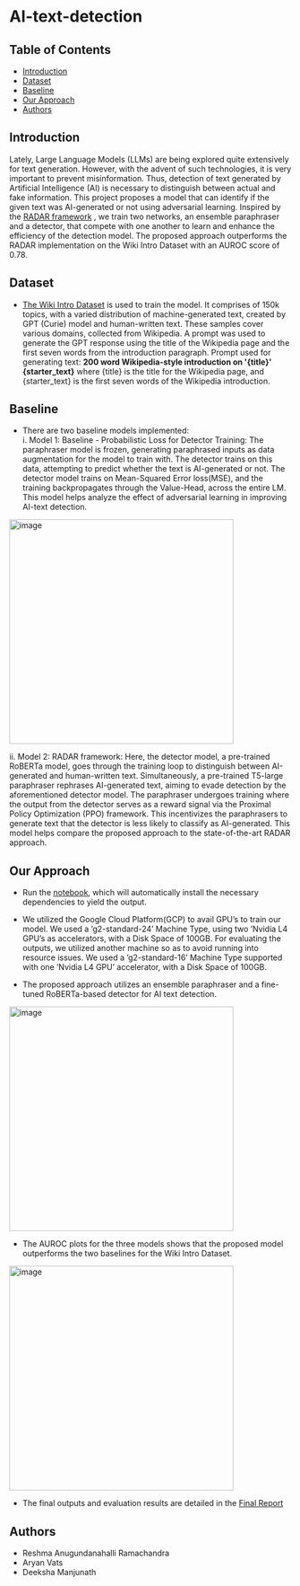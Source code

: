 # AI-text-detection

## Table of Contents
- [Introduction](#introduction)
- [Dataset](#dataset)
- [Baseline](#baseline)
- [Our Approach](#our-approach)
- [Authors](#authors)

## Introduction
Lately, Large Language Models (LLMs) are being explored quite extensively for text generation. However, with the advent of such technologies, it is very important to prevent misinformation. Thus, detection of text generated by Artificial Intelligence (AI) is necessary to distinguish between actual and fake information. This project proposes a model that can identify if the given text was AI-generated or not using adversarial learning. Inspired by the [RADAR framework](https://arxiv.org/pdf/2307.03838) , we train two networks, an ensemble paraphraser and a detector, that compete with one another to learn and enhance the efficiency of the detection model. The proposed approach outperforms the RADAR implementation on the Wiki Intro Dataset with an AUROC score of 0.78.


## Dataset

- [The Wiki Intro Dataset](https://huggingface.co/datasets/aadityaubhat/GPT-wiki-intro) is used to train the model. It comprises of 150k topics, with a varied distribution of machine-generated text, created by GPT (Curie) model and human-written text. These samples cover various domains, collected from Wikipedia. A prompt was used to generate the GPT response using the title of the Wikipedia page and the first seven words from the introduction paragraph. Prompt used for generating text: **200 word Wikipedia-style introduction on '\{title\}' {starter\_text\}** where \{title\} is the title for the Wikipedia page, and \{starter\_text\} is the first seven words of the Wikipedia introduction.

## Baseline

- There are two baseline models implemented:<br>
i. Model 1: Baseline - Probabilistic Loss for Detector Training: The paraphraser model is frozen, generating paraphrased inputs as data augmentation for the model to train with. The detector trains on this data, attempting to predict whether the text is AI-generated or not. The detector model trains on Mean-Squared Error loss(MSE), and the training backpropagates through the Value-Head, across the entire LM. This model helps analyze the effect of adversarial learning in improving AI-text detection.

<img width="400" alt="image" src="https://github.com/reshmaram-gt/AI-text-detection/assets/115122663/07b3cf03-23f2-45f3-b716-eb42b04d103b"> <br>

ii. Model 2: RADAR framework: Here, the detector model, a pre-trained RoBERTa model, goes through the training loop to distinguish between AI-generated and human-written text. Simultaneously, a pre-trained T5-large paraphraser rephrases AI-generated text, aiming to evade detection by the aforementioned detector model. The paraphraser undergoes training where the output from the detector serves as a reward signal via the Proximal Policy Optimization (PPO) framework. This incentivizes the paraphrasers to generate text that the detector is less likely to classify as AI-generated. This model helps compare the proposed approach to the state-of-the-art RADAR approach.

## Our Approach

- Run the [notebook](https://github.com/reshmaram-gt/AI-text-detection/blob/main/RADAR.ipynb), which will automatically install the necessary dependencies to yield the output.

- We utilized the Google Cloud Platform(GCP) to avail GPU’s to train our model. We used a ’g2-standard-24’ Machine Type, using two ’Nvidia L4 GPU’s as accelerators, with a Disk Space of 100GB. For evaluating the outputs, we utilized another machine so as to avoid running into resource issues. We used a ’g2-standard-16’ Machine Type supported with one ’Nvidia L4 GPU’ accelerator, with a Disk Space of 100GB.

- The proposed approach utilizes an ensemble paraphraser and a fine-tuned RoBERTa-based detector for AI text detection.

<img width="400" alt="image" src="https://github.com/reshmaram-gt/AI-text-detection/assets/115122663/c1d8959b-1583-455c-8151-8678b17636e7">

- The AUROC plots for the three models shows that the proposed model outperforms the two baselines for the Wiki Intro Dataset.

<img width="400" alt="image" src="https://github.com/reshmaram-gt/AI-text-detection/assets/115122663/b7f3a8ce-73f6-4d49-b772-2536ac69386f">

- The final outputs and evaluation results are detailed in the [Final Report](https://github.com/reshmaram-gt/AI-text-detection/blob/main/Final%20Report.pdf)

## Authors

- Reshma Anugundanahalli Ramachandra
- Aryan Vats
- Deeksha Manjunath
